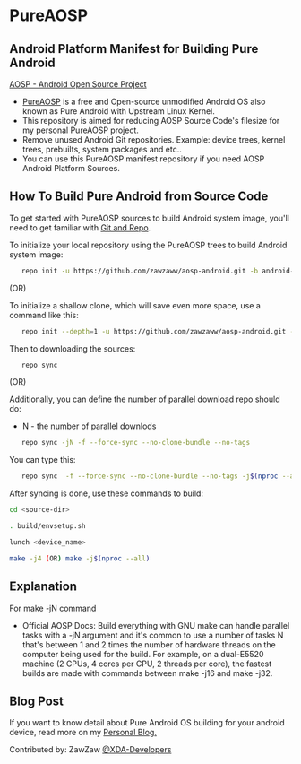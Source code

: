 # PureAOSP
## Android Platform Manifest for Building Pure Android

[AOSP - Android Open Source Project](https://source.android.com)
- [PureAOSP](https://android.googlesource.com) is a free and Open-source unmodified Android OS also known as Pure Android with Upstream Linux Kernel.
- This repository is aimed for reducing AOSP Source Code's filesize for my personal PureAOSP project.
- Remove unused Android Git repositories. Example: device trees, kernel trees, prebuilts, system packages and etc..
- You can use this PureAOSP manifest repository if you need AOSP Android Platform Sources.

## How To Build Pure Android from Source Code
To get started with PureAOSP sources to build Android system image, you'll need to get
familiar with [Git and Repo](https://source.android.com/setup/build/downloading#installing-repo).

To initialize your local repository using the PureAOSP trees to build Android system image:
```bash
   repo init -u https://github.com/zawzaww/aosp-android.git -b android-9.0.0
```

(OR)

To initialize a shallow clone, which will save even more space, use a command like this:
```bash
   repo init --depth=1 -u https://github.com/zawzaww/aosp-android.git -b android-9.0.0
```

Then to downloading the sources:
```bash
   repo sync
```

 (OR)

Additionally, you can define the number of parallel download repo should do:
- N - the number of parallel downlods
```bash
   repo sync -jN -f --force-sync --no-clone-bundle --no-tags
```
You can type this:
```bash
   repo sync  -f --force-sync --no-clone-bundle --no-tags -j$(nproc --all)
```

After syncing is done, use these commands to build:
```bash
cd <source-dir>

. build/envsetup.sh

lunch <device_name>

make -j4 (OR) make -j$(nproc --all)
```

## Explanation 
For make -jN command
- Official AOSP Docs: Build everything with GNU make can handle parallel tasks with a -jN argument and it's common to use a number of tasks N that's between 1 and 2 times the number of hardware threads on the computer being used for the build. For example, on a dual-E5520 machine (2 CPUs, 4 cores per CPU, 2 threads per core), the fastest builds are made with commands between make -j16 and make -j32.

## Blog Post
If you want to know detail about Pure Android OS building for your android device, read more on my [Personal Blog.](https://zawzaww.github.io/blog/android/build-pure-android)

Contributed by: ZawZaw [@XDA-Developers](https://forum.xda-developers.com/member.php?u=7581611)
